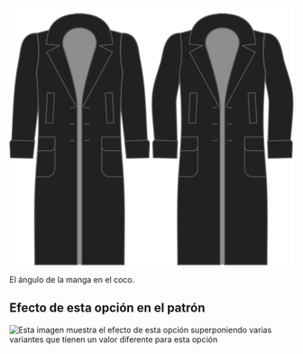 ![Manga doblada](./sleevebend.svg)

El ángulo de la manga en el coco.

## Efecto de esta opción en el patrón

![Esta imagen muestra el efecto de esta opción superponiendo varias variantes que tienen un valor diferente para esta opción](carlton\_sleevebend\_sample.svg "Efecto de esta opción en el patrón")
